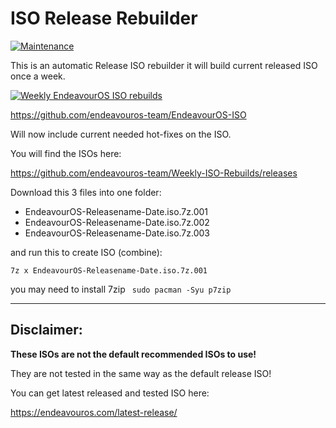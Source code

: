 # ISO Release Rebuilder

[![Maintenance](https://img.shields.io/maintenance/yes/2024.svg)]()


This is an automatic Release ISO rebuilder it will build current released ISO once a week.

[![Weekly EndeavourOS ISO rebuilds](https://github.com/endeavouros-team/Weekly-ISO-Rebuilds/actions/workflows/autobuild.yml/badge.svg?branch=main)](https://github.com/endeavouros-team/Weekly-ISO-Rebuilds/actions/workflows/autobuild.yml)

https://github.com/endeavouros-team/EndeavourOS-ISO


Will now include current needed hot-fixes on the ISO.

You will find the ISOs here:

https://github.com/endeavouros-team/Weekly-ISO-Rebuilds/releases

Download this 3 files into one folder:

* EndeavourOS-Releasename-Date.iso.7z.001
* EndeavourOS-Releasename-Date.iso.7z.002
* EndeavourOS-Releasename-Date.iso.7z.003

and run this to create ISO (combine):

```
7z x EndeavourOS-Releasename-Date.iso.7z.001
```
you may need to install 7zip 
` sudo pacman -Syu p7zip` 

---

## Disclaimer:

**These ISOs are not the default recommended ISOs to use!**

They are not tested in the same way as the default release ISO!

You can get latest released and tested ISO here:

https://endeavouros.com/latest-release/


